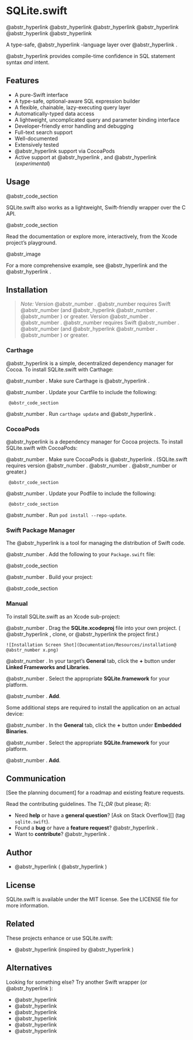 # SQLite.swift

@abstr_hyperlink @abstr_hyperlink @abstr_hyperlink @abstr_hyperlink @abstr_hyperlink @abstr_hyperlink 

A type-safe, @abstr_hyperlink -language layer over @abstr_hyperlink .

@abstr_hyperlink provides compile-time confidence in SQL statement syntax _and_ intent.

## Features

  * A pure-Swift interface
  * A type-safe, optional-aware SQL expression builder
  * A flexible, chainable, lazy-executing query layer
  * Automatically-typed data access
  * A lightweight, uncomplicated query and parameter binding interface
  * Developer-friendly error handling and debugging
  * Full-text search support
  * Well-documented
  * Extensively tested
  * @abstr_hyperlink support via CocoaPods
  * Active support at @abstr_hyperlink , and @abstr_hyperlink (_experimental_)



## Usage

@abstr_code_section 

SQLite.swift also works as a lightweight, Swift-friendly wrapper over the C API.

@abstr_code_section 

Read the documentation or explore more, interactively, from the Xcode project’s playground.

@abstr_image 

For a more comprehensive example, see @abstr_hyperlink and the @abstr_hyperlink .

## Installation

> _Note:_ Version @abstr_number . @abstr_number requires Swift @abstr_number (and @abstr_hyperlink @abstr_number . @abstr_number ) or greater. Version @abstr_number . @abstr_number . @abstr_number requires Swift @abstr_number . @abstr_number (and @abstr_hyperlink @abstr_number . @abstr_number ) or greater.

### Carthage

@abstr_hyperlink is a simple, decentralized dependency manager for Cocoa. To install SQLite.swift with Carthage:

@abstr_number . Make sure Carthage is @abstr_hyperlink .

@abstr_number . Update your Cartfile to include the following:
    
    
     @abstr_code_section
    

@abstr_number . Run `carthage update` and @abstr_hyperlink .

### CocoaPods

@abstr_hyperlink is a dependency manager for Cocoa projects. To install SQLite.swift with CocoaPods:

@abstr_number . Make sure CocoaPods is @abstr_hyperlink . (SQLite.swift requires version @abstr_number . @abstr_number . @abstr_number or greater.)
    
    
     @abstr_code_section
    

@abstr_number . Update your Podfile to include the following:
    
    
     @abstr_code_section
    

@abstr_number . Run `pod install --repo-update`.

### Swift Package Manager

The @abstr_hyperlink is a tool for managing the distribution of Swift code.

@abstr_number . Add the following to your `Package.swift` file:

@abstr_code_section 

@abstr_number . Build your project:

@abstr_code_section 

### Manual

To install SQLite.swift as an Xcode sub-project:

@abstr_number . Drag the **SQLite.xcodeproj** file into your own project. ( @abstr_hyperlink , clone, or @abstr_hyperlink the project first.)
    
    
    ![Installation Screen Shot](Documentation/Resources/installation@ @abstr_number x.png)
    

@abstr_number . In your target’s **General** tab, click the **+** button under **Linked Frameworks and Libraries**.

@abstr_number . Select the appropriate **SQLite.framework** for your platform.

@abstr_number . **Add**.

Some additional steps are required to install the application on an actual device:

@abstr_number . In the **General** tab, click the **+** button under **Embedded Binaries**.

@abstr_number . Select the appropriate **SQLite.framework** for your platform.

@abstr_number . **Add**.

## Communication

[See the planning document] for a roadmap and existing feature requests.

Read the contributing guidelines. The _TL;DR_ (but please; _R_):

  * Need **help** or have a **general question**? [Ask on Stack Overflow][] (tag `sqlite.swift`).
  * Found a **bug** or have a **feature request**? @abstr_hyperlink .
  * Want to **contribute**? @abstr_hyperlink .



## Author

  * @abstr_hyperlink ( @abstr_hyperlink )



## License

SQLite.swift is available under the MIT license. See the LICENSE file for more information.

## Related

These projects enhance or use SQLite.swift:

  * @abstr_hyperlink (inspired by @abstr_hyperlink )



## Alternatives

Looking for something else? Try another Swift wrapper (or @abstr_hyperlink ):

  * @abstr_hyperlink 
  * @abstr_hyperlink 
  * @abstr_hyperlink 
  * @abstr_hyperlink 
  * @abstr_hyperlink 
  * @abstr_hyperlink 


